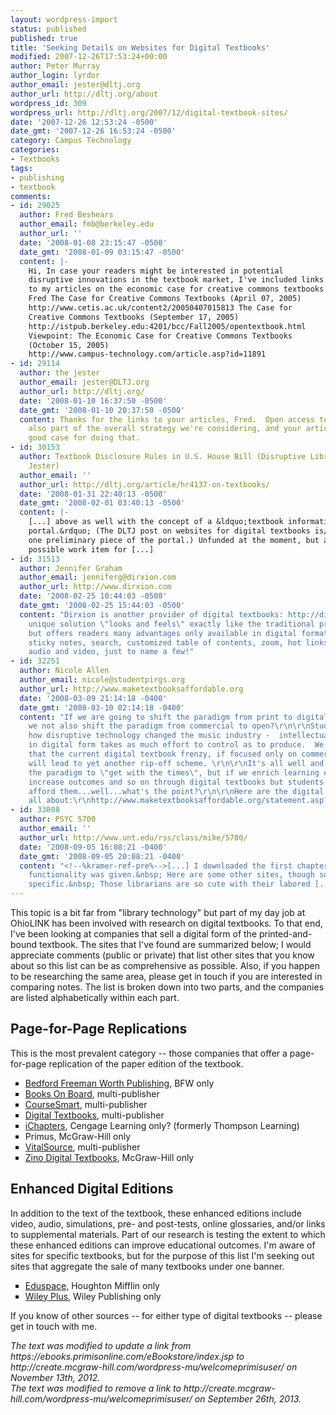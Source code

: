```yaml
---
layout: wordpress-import
status: published
published: true
title: 'Seeking Details on Websites for Digital Textbooks'
modified: 2007-12-26T17:53:24+00:00
author: Peter Murray
author_login: lyrdor
author_email: jester@dltj.org
author_url: http://dltj.org/about
wordpress_id: 309
wordpress_url: http://dltj.org/2007/12/digital-textbook-sites/
date: '2007-12-26 12:53:24 -0500'
date_gmt: '2007-12-26 16:53:24 -0500'
category: Campus Technology
categories:
- Textbooks
tags:
- publishing
- textbook
comments:
- id: 29025
  author: Fred Beshears
  author_email: fmb@berkeley.edu
  author_url: ''
  date: '2008-01-08 23:15:47 -0500'
  date_gmt: '2008-01-09 03:15:47 -0500'
  content: |-
    Hi, In case your readers might be interested in potential
    disruptive innovations in the textbook market, I've included links
    to my articles on the economic case for creative commons textbooks.
    Fred The Case for Creative Commons Textbooks (April 07, 2005)
    http://www.cetis.ac.uk/content2/20050407015813 The Case for
    Creative Commons Textbooks (September 17, 2005)
    http://istpub.berkeley.edu:4201/bcc/Fall2005/opentextbook.html
    Viewpoint: The Economic Case for Creative Commons Textbooks
    (October 15, 2005)
    http://www.campus-technology.com/article.asp?id=11891
- id: 29114
  author: the jester
  author_email: jester@DLTJ.org
  author_url: http://dltj.org/
  date: '2008-01-10 16:37:50 -0500'
  date_gmt: '2008-01-10 20:37:50 -0500'
  content: Thanks for the links to your articles, Fred.  Open access textbooks is
    also part of the overall strategy we're considering, and your articles make a
    good case for doing that.
- id: 30153
  author: Textbook Disclosure Rules in U.S. House Bill (Disruptive Library Technology
    Jester)
  author_email: ''
  author_url: http://dltj.org/article/hr4137-on-textbooks/
  date: '2008-01-31 22:40:13 -0500'
  date_gmt: '2008-02-01 03:40:13 -0500'
  content: |-
    [...] above as well with the concept of a &ldquo;textbook information
    portal.&rdquo; (The DLTJ post on websites for digital textbooks is/was
    one preliminary piece of the portal.) Unfunded at the moment, but a
    possible work item for [...]
- id: 31513
  author: Jennifer Graham
  author_email: jenniferg@dirxion.com
  author_url: http://www.dirxion.com
  date: '2008-02-25 10:44:03 -0500'
  date_gmt: '2008-02-25 15:44:03 -0500'
  content: "Dirxion is another provider of digital textbooks: http://dirxion.com/.\r\nDirxion's
    unique solution \"looks and feels\" exactly like the traditional printed book,
    but offers readers many advantages only available in digital format &mdash; virtual
    sticky notes, search, customized table of contents, zoom, hot links, animation,
    audio and video, just to name a few!"
- id: 32251
  author: Nicole Allen
  author_email: nicole@studentpirgs.org
  author_url: http://www.maketextbooksaffordable.org
  date: '2008-03-09 21:14:18 -0400'
  date_gmt: '2008-03-10 02:14:18 -0400'
  content: "If we are going to shift the paradigm from print to digital, why would
    we not also shift the paradigm from commercial to open?\r\n\r\nStudents have watched
    how disruptive technology changed the music industry -  intellectual property
    in digital form takes as much effort to control as to produce.  We are skeptical
    that the current digital textbook frenzy, if focused only on commercial providers,
    will lead to yet another rip-off scheme. \r\n\r\nIt's all well and good shift
    the paradigm to \"get with the times\", but if we enrich learning environments,
    increase outcomes and so on through digital textbooks but students STILL can't
    afford them...well...what's the point?\r\n\r\nHere are the digital books we're
    all about:\r\nhttp://www.maketextbooksaffordable.org/statement.asp?id2=37633#mainexamples"
- id: 33808
  author: PSYC 5700
  author_email: ''
  author_url: http://www.unt.edu/rss/class/mike/5700/
  date: '2008-09-05 16:08:21 -0400'
  date_gmt: '2008-09-05 20:08:21 -0400'
  content: "<!--%kramer-ref-pre%-->[...] I downloaded the first chapter and save/print
    functionality was given.&nbsp; Here are some other sites, though some are publisher
    specific.&nbsp; Those librarians are so cute with their labored [...]<!--%kramer-ref-post%-->"
---
```

<p>This topic is a bit far from "library technology" but part of my day job at OhioLINK has been involved with research on digital textbooks.  To that end, I've been looking at companies that sell a digital form of the printed-and-bound textbook.  The sites that I've found are summarized below; I would appreciate comments (public or private) that list other sites that you know about so this list can be as comprehensive as possible.  Also, if you happen to be researching the same area, please get in touch if you are interested in comparing notes.  The list is broken down into two parts, and the companies are listed alphabetically within each part.</p>
<h2>Page-for-Page Replications</h2>
<p>This is the most prevalent category -- those companies that offer a page-for-page replication of the paper edition of the textbook.</p>
<ul type="square">
<li><a href="http://ebooks.bfwpub.com/" title="">Bedford Freeman Worth Publishing</a>, BFW only</li>
<li><a href="http://www.booksonboard.com/" title="">Books On Board</a>, multi-publisher	</li>
<li><a href="http://www.coursesmart.com/" title="">CourseSmart</a>, multi-publisher	</li>
<li><a href="http://www.digitaltextbooks.com/" title="">Digital Textbooks</a>, multi-publisher</li>
<li><a href="http://www.ichapters.com/" title="">iChapters</a>, Cengage Learning only? (formerly Thompson Learning)</li>
<li><span class="removed_link" title="http://create.mcgraw-hill.com/wordpress-mu/welcomeprimisuser/">Primus</span>, McGraw-Hill only</li>
<li><a href="http://www.vitalsource.com/index/bookshelf" title="">VitalSource</a>, multi-publisher</li>
<li><a href="http://textbooks.zinio.com/" title="">Zino Digital Textbooks</a>, McGraw-Hill only</li>
</ul>
<h2>Enhanced Digital Editions</h2>
<p>In addition to the text of the textbook, these enhanced editions include video, audio, simulations, pre- and post-tests, online glossaries, and/or links to supplemental materials.  Part of our research is testing the extent to which these enhanced editions can improve educational outcomes.  I'm aware of sites for specific textbooks, but for the purpose of this list I'm seeking out sites that aggregate the sale of many textbooks under one banner.</p>
<ul type="square">
<li><a href="http://college.hmco.com/eduspace/" title="">Eduspace</a>, Houghton Mifflin only</li>
<li><a href="http://edugen.wiley.com/edugen/secure/index.uni?protocol=http" title="">Wiley Plus</a>, Wiley Publishing only</li>
</ul>
<p>If you know of other sources -- for either type of digital textbooks -- please get in touch with me.
<p style="padding:0;margin:0;font-style:italic;">The text was modified to update a link from https://ebooks.primisonline.com/eBookstore/index.jsp to http://create.mcgraw-hill.com/wordpress-mu/welcomeprimisuser/ on November 13th, 2012.</p>
<p style="padding:0;margin:0;font-style:italic;" class="removed_link">The text was modified to remove a link to http://create.mcgraw-hill.com/wordpress-mu/welcomeprimisuser/ on September 26th, 2013.</p>
